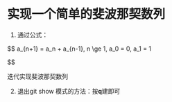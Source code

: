 # 实现一个简单的斐波那契数列

1. 通过公式：

$$
a_{n+1} = a_n + a_{n-1}, n \ge 1, a_0 = 0, a_1 = 1

$$

迭代实现斐波那契数列

2. 退出git show 模式的方法：按**q**建即可
